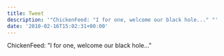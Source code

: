 ```yaml
---
title: Tweet
description: '"ChickenFeed: "I for one, welcome our black hole..." "'
date: '2010-02-16T15:02:31+00:00'
---
```

ChickenFeed: "I for one, welcome our black hole..." 
